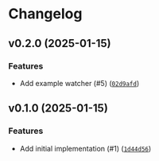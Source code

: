 # Changelog

## v0.2.0 (2025-01-15)

### Features

- Add example watcher (#5) ([`02d9afd`](https://github.com/Bluetooth-Devices/aiousbwatcher/commit/02d9afdd7a8158561ed4c3d7d7550fc53bfdc948))

## v0.1.0 (2025-01-15)

### Features

- Add initial implementation (#1) ([`1d44d56`](https://github.com/Bluetooth-Devices/aiousbwatcher/commit/1d44d5609ad69084b99f640e044a3291ff9f4f58))
